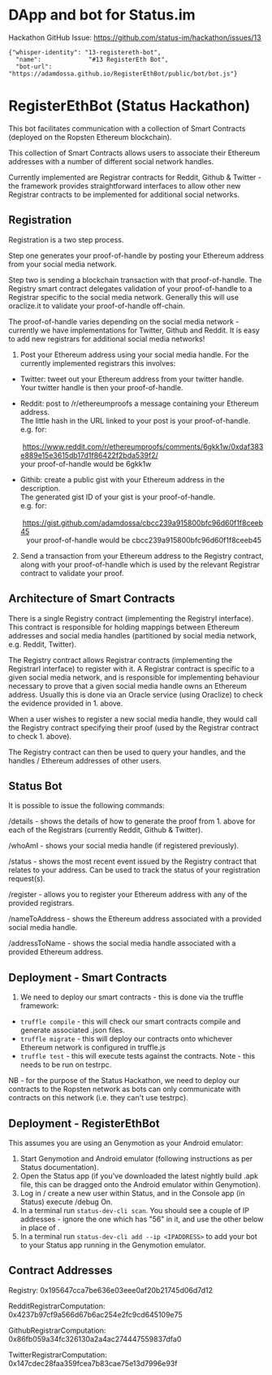 # DApp and bot for Status.im

Hackathon GitHub Issue: https://github.com/status-im/hackathon/issues/13

```
{"whisper-identity": "13-registereth-bot",
  "name":             "#13 RegisterEth Bot",
  "bot-url":          "https://adamdossa.github.io/RegisterEthBot/public/bot/bot.js"}
```

# RegisterEthBot (Status Hackathon)

This bot facilitates communication with a collection of Smart Contracts (deployed on the Ropsten Ethereum blockchain).

This collection of Smart Contracts allows users to associate their Ethereum addresses with a number of different social network handles.

Currently implemented are Registrar contracts for Reddit, Github & Twitter - the framework provides straightforward interfaces to allow other new Registrar contracts to be implemented for additional social networks.

## Registration

Registration is a two step process.

Step one generates your proof-of-handle by posting your Ethereum address from your social media network.

Step two is sending a blockchain transaction with that proof-of-handle. The Registry smart contract delegates validation of your proof-of-handle to a Registrar specific to the social media network. Generally this will use oraclize.it to validate your proof-of-handle off-chain.

The proof-of-handle varies depending on the social media network - currently we have implementations for Twitter, Github and Reddit. It is easy to add new registrars for additional social media networks!

1. Post your Ethereum address using your social media handle. For the currently implemented registrars this involves:

  - Twitter: tweet out your Ethereum address from your twitter handle.  
    Your twitter handle is then your proof-of-handle.
  
  - Reddit: post to /r/ethereumproofs a message containing your Ethereum address.  
    The little hash in the URL linked to your post is your proof-of-handle.  
    e.g. for:  
    https://www.reddit.com/r/ethereumproofs/comments/6gkk1w/0xdaf383e889e15e3615db17d1f86422f2bda539f2/  
    your proof-of-handle would be 6gkk1w
  
  - Githib: create a public gist with your Ethereum address in the description.  
    The generated gist ID of your gist is your proof-of-handle.  
    e.g. for:  
    https://gist.github.com/adamdossa/cbcc239a915800bfc96d60f1f8ceeb45  
    your proof-of-handle would be cbcc239a915800bfc96d60f1f8ceeb45   
 
2. Send a transaction from your Ethereum address to the Registry contract, along with your proof-of-handle which is used by the relevant Registrar contract to validate your proof.

## Architecture of Smart Contracts

There is a single Registry contract (implementing the RegistryI interface). This contract is responsible for holding mappings between Ethereum addresses and social media handles (partitioned by social media network, e.g. Reddit, Twitter).

The Registry contract allows Registrar contracts (implementing the RegistrarI interface) to register with it. A Registrar contract is specific to a given social media network, and is responsible for implementing behaviour necessary to prove that a given social media handle owns an Ethereum address. Usually this is done via an Oracle service (using Oraclize) to check the evidence provided in 1. above. 

When a user wishes to register a new social media handle, they would call the Registry contract specifying their proof (used by the Registrar contract to check 1. above).

The Registry contract can then be used to query your handles, and the handles / Ethereum addresses of other users.

## Status Bot

It is possible to issue the following commands:

/details - shows the details of how to generate the proof from 1. above for each of the Registrars (currently Reddit, Github & Twitter).

/whoAmI - shows your social media handle (if registered previously).

/status - shows the most recent event issued by the Registry contract that relates to your address. Can be used to track the status of your registration request(s).

/register - allows you to register your Ethereum address with any of the provided registrars.

/nameToAddress - shows the Ethereum address associated with a provided social media handle.

/addressToName - shows the social media handle associated with a provided Ethereum address.

## Deployment - Smart Contracts

1. We need to deploy our smart contracts - this is done via the truffle framework:
  - `truffle compile` - this will check our smart contracts compile and generate associated .json files.
  - `truffle migrate` - this will deploy our contracts onto whichever Ethereum network is configured in truffle.js
  - `truffle test` - this will execute tests against the contracts. Note - this needs to be run on testrpc.
  
NB - for the purpose of the Status Hackathon, we need to deploy our contracts to the Ropsten network as bots can only communicate with contracts on this network (i.e. they can't use testrpc).

## Deployment - RegisterEthBot

This assumes you are using an Genymotion as your Android emulator:

1. Start Genymotion and Android emulator (following instructions as per Status documentation).
1. Open the Status app (if you've downloaded the latest nightly build .apk file, this can be dragged onto the Android emulator within Genymotion).
1. Log in / create a new user within Status, and in the Console app (in Status) execute /debug On.
1. In a terminal run `status-dev-cli scan`. You should see a couple of IP addresses - ignore the one which has "56" in it, and use the other below in place of <IPADDRESS>.
1. In a terminal run `status-dev-cli add --ip <IPADDRESS>` to add your bot to your Status app running in the Genymotion emulator.

## Contract Addresses

Registry: 0x195647cca7be636e03eee0af20b21745d06d7d12

RedditRegistrarComputation: 0x4237b97cf9a566d67b6ac254e2fc9cd645109e75

GithubRegistrarComputation: 0x86fb059a34fc326130a2a4ac274447559837dfa0

TwitterRegistrarComputation: 0x147cdec28faa359fcea7b83cae75e13d7996e93f
